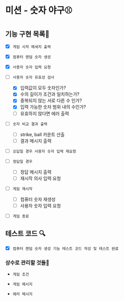 # 미션 - 숫자 야구⚾

## 기능 구현 목록🎯

- [x] `게임 시작 메세지 출력`

- [x] `컴퓨터 랜덤 숫자 생성`

- [x] `사용자 숫자 입력 요청`

- [ ] `사용자 숫자 유효성 검사`

  - [x] 입력값이 모두 숫자인가?
  - [x] 수의 길이가 조건과 일치하는가?
  - [x] 중복되지 않는 서로 다른 수 인가?
  - [x] 입력 가능한 숫자 범위 내의 수인가?
  - [ ] 유효하지 않다면 에러 출력

- [ ] `숫자 비교 결과 출력`

  - [ ] strike, ball 카운트 산출
  - [ ] 결과 메시지 출력

- [ ] `오답일 경우 사용자 숫자 입력 재요청`

- [ ] `정답일 경우`

  - [ ] 정답 메시지 출력
  - [ ] 재시작 의사 입력 요청

- [ ] `게임 재시작`

  - [ ] 컴퓨터 숫자 재생성
  - [ ] 사용자 숫자 입력 요청

- [ ] `게임 종료`

## 테스트 코드 🔍

- [x] `컴퓨터 랜덤 숫자 생성 기능 테스트 코드 작성 및 테스트 완료`

### 상수로 관리할 것들📝

- `게임 조건`

- `게임 메시지`

- `에러 메시지`
